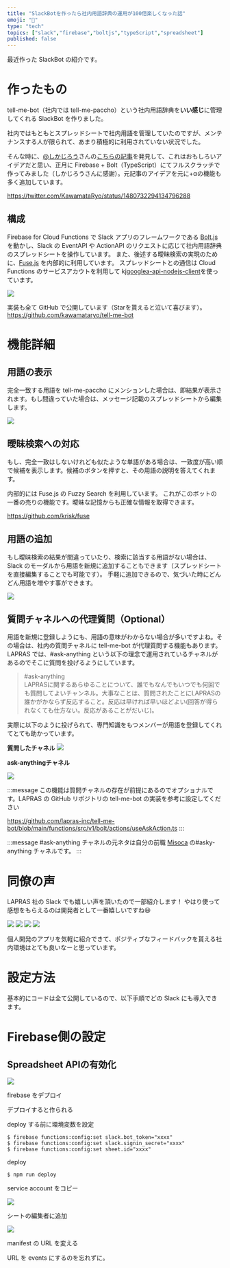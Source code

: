 ```yaml
---
title: "SlackBotを作ったら社内用語辞典の運用が100倍楽しくなった話"
emoji: "💬"
type: "tech"
topics: ["slack","firebase","boltjs","typeScript","spreadsheet"]
published: false
---
```


最近作った SlackBot の紹介です。
# 作ったもの
tell-me-bot（社内では tell-me-paccho）という社内用語辞典を**いい感じ**に管理してくれる SlackBot を作りました。

社内ではもともとスプレッドシートで社内用語を管理していたのですが、メンテナンスする人が限られて、あまり積極的に利用されていない状況でした。

そんな時に、[@しかじろう](https://twitter.com/shikajiro)さんの[こちらの記事](https://zenn.dev/shikajiro/articles/11b9e188ce6e94)を発見して、これはおもしろいアイデアだと思い、正月に Firebase + Bolt（TypeScript）にてフルスクラッチで作ってみました（しかじろうさんに感謝）。元記事のアイデアを元に+αの機能も多く追加しています。

https://twitter.com/KawamataRyo/status/1480732294134796288
## 構成

Firebase for Cloud Functions で Slack アプリのフレームワークである [Bolt.js](https://github.com/slackapi/bolt-js) を動かし、Slack の EventAPI や ActionAPI のリクエストに応じて社内用語辞典のスプレッドシートを操作しています。
また、後述する曖昧検索の実現のために、[Fuse.js](https://github.com/krisk/fuse) を内部的に利用しています。
スプレッドシートとの通信は Cloud Functions のサービスアカウトを利用して kj[googlea-api-nodejs-client](https://github.com/googleapis/google-api-nodejs-client)を使っています。

![](https://i.gyazo.com/31e3d4b9465986f16a6b74f89dda9f5a.png)

実装も全て GitHub で公開しています（Starを貰えると泣いて喜びます）。
https://github.com/kawamataryo/tell-me-bot

# 機能詳細
## 用語の表示
完全一致する用語を tell-me-paccho にメンションした場合は、即結果が表示されます。もし間違っていた場合は、メッセージ記載のスプレッドシートから編集します。

![](https://i.gyazo.com/782e65b1d13566e25238295ddbb1ab5b.gif)

## 曖昧検索への対応
もし、完全一致はしないけれども似たような単語がある場合は、一致度が高い順で候補を表示します。候補のボタンを押すと、その用語の説明を答えてくれます。

内部的には Fuse.js の Fuzzy Search を利用しています。
これがこのボットの一番の売りの機能です。曖昧な記憶からも正確な情報を取得できます。

https://github.com/krisk/fuse

## 用語の追加
もし曖昧検索の結果が間違っていたり、検索に該当する用語がない場合は、Slack のモーダルから用語を新規に追加することもできます（スプレッドシートを直接編集することでも可能です）。
手軽に追加できるので、気づいた時にどんどん用語を増やす事ができます。


![](https://i.gyazo.com/9e878a49c8a675bf161761a1949193e5.gif)

## 質問チャネルへの代理質問（Optional）
用語を新規に登録しようにも、用語の意味がわからない場合が多いですよね。その場合は、社内の質問チャネルに tell-me-bot が代理質問する機能もあります。
LAPRAS では、#ask-anything という以下の理念で運用されているチャネルがあるのでそこに質問を投げるようにしています。

> #ask-anything  
> LAPRASに関するあらゆることについて、誰でもなんでもいつでも何回でも質問してよいチャンネル。大事なことは、質問されたことにLAPRASの誰かがかならず反応すること。反応は早ければ早いほどよい(回答が得られなくても仕方ない。反応があることがだいじ)。

実際に以下のように投げられて、専門知識をもつメンバーが用語を登録してくれてとても助かっています。

**質問したチャネル**
![](https://i.gyazo.com/5f6a55b4ee64c3cc74817947d028382a.png)

**ask-anythingチャネル**

![](https://i.gyazo.com/365d0ed3ff369edd70478cca27176355.png)


:::message
この機能は質問チャネルの存在が前提にあるのでオプショナルです。LAPRAS の GitHub リポジトリの tell-me-bot の実装を参考に設定してください

https://github.com/lapras-inc/tell-me-bot/blob/main/functions/src/v1/bolt/actions/useAskAction.ts
:::

:::message
#ask-anything チャネルの元ネタは自分の前職 [Misoca](https://www.misoca.jp/) の#asky-anything チャネルです。
:::

# 同僚の声

LAPRAS 社の Slack でも嬉しい声を頂いたので一部紹介します！
やはり使って感想をもらえるのは開発者として一番嬉しいですね😆

![](https://i.gyazo.com/f79a7303c733e8ceb51fde3d2086fe4d.png)
![](https://i.gyazo.com/44ae53e0e045dc401c763fb3d1d43b99.png)
![](https://i.gyazo.com/201fdc6e86c4c04785258eb304c85a45.png)
![](https://i.gyazo.com/f41a1a7e553201bad7ed163500591a84.png)

個人開発のアプリを気軽に紹介できて、ポジティブなフィードバックを貰える社内環境はとても良いなーと思っています。
# 設定方法
基本的にコードは全て公開しているので、以下手順でどの Slack にも導入できます。
# Firebase側の設定

## Spreadsheet APIの有効化

![](https://i.gyazo.com/096d11aec7af2d0da47008649706359e.png)

firebase をデプロイ

デプロイすると作られる

deploy する前に環境変数を設定

```
$ firebase functions:config:set slack.bot_token="xxxx"
$ firebase functions:config:set slack.signin_secret="xxxx"
$ firebase functions:config:set sheet.id="xxxx"
```

deploy

```
$ npm run deploy
```

service account をコピー

![](https://i.gyazo.com/ec8ce09ed0d8fd19ea1caabdc189bf38.png)

シートの編集者に追加

![](https://i.gyazo.com/d2fd47584db04e46780a39c012c6ea73.png)

manifest の URL を変える

URL を events にするのを忘れずに。